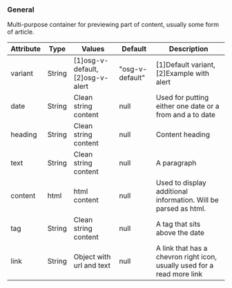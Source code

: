 ### General
Multi-purpose container for previewing part of content, usually some form of article.

| Attribute | Type | Values | Default | Description |
|---|---|---|---|---|
| variant | String | [1]osg-v-default, [2]osg-v-alert | "osg-v-default" | [1]Default variant, [2]Example with alert |
| date | String | Clean string content | null | Used for putting either one date or  a from and a to date |
| heading | String | Clean string content | null | Content heading |
| text | String | Clean string content | null | A paragraph |
| content | html | html content | null | Used to display additional information. Will be parsed as html. |
| tag | String | Clean string content | null | A tag that sits above the date |
| link | String | Object with url and text | null | A link that has a chevron right icon, usually used for a read more link | 
